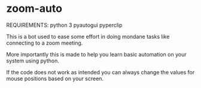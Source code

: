# zoom-auto
REQUIREMENTS:
python 3
pyautogui 
pyperclip


This is a bot used to ease some effort in doing mondane tasks like connecting to a zoom meeting.

More importantly this is made to help you learn basic automation on your system using python.

If the code does not work as intended you can always change the values for mouse positions based on your screen.

